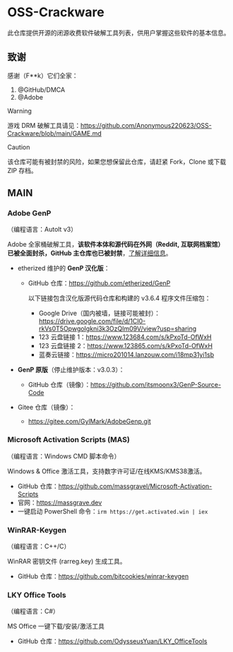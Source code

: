 # OSS-Crackware
此仓库提供开源的闭源收费软件破解工具列表，供用户掌握这些软件的基本信息。

## 致谢

感谢（F**k）它们全家：

1. @GitHub/DMCA
2. @Adobe

> [!WARNING]
>
> 游戏 DRM 破解工具请见：https://github.com/Anonymous220623/OSS-Crackware/blob/main/GAME.md

> [!CAUTION]
>
> 该仓库可能有被封禁的风险，如果您想保留此仓库，请赶紧 Fork，Clone 或下载 ZIP 存档。

## MAIN

### Adobe GenP

（编程语言：Autolt v3）

Adobe 全家桶破解工具，**该软件本体和源代码在外网（Reddit, 互联网档案馆）已被全面封杀，GitHub 主仓库也已被封禁**，[了解详细信息](https://github.com/github/dmca/blob/master/2025/06/2025-06-18-adobe.md)。
   
- etherized 维护的 **GenP 汉化版**：
   
   - GitHub 仓库：https://github.com/etherized/GenP

       以下链接包含汉化版源代码仓库和构建的 v3.6.4 程序文件压缩包：

        - Google Drive（国内被墙，链接可能被封）：https://drive.google.com/file/d/1CI0-rkVs0T5OpwgoIgkni3k3OzQIm09V/view?usp=sharing
        - 123 云盘链接 1：https://www.123684.com/s/kPxoTd-OfWxH
        - 123 云盘链接 2：https://www.123865.com/s/kPxoTd-OfWxH
        - 蓝奏云链接：https://micro201014.lanzouw.com/i18mp31yi1sb

- **GenP 原版**（停止维护版本：v3.0.3）：

     - GitHub 仓库（镜像）：https://github.com/itsmoonx3/GenP-Source-Code

- Gitee 仓库（镜像）：

     - https://gitee.com/GylMark/AdobeGenp.git


### Microsoft Activation Scripts (MAS)

（编程语言：Windows CMD 脚本命令）

Windows & Office 激活工具，支持数字许可证/在线KMS/KMS38激活。

- GitHub 仓库：https://github.com/massgravel/Microsoft-Activation-Scripts
- 官网：https://massgrave.dev
- 一键启动 PowerShell 命令：`irm https://get.activated.win | iex`


### WinRAR-Keygen

（编程语言：C++/C）

WinRAR 密钥文件 (rarreg.key) 生成工具。

- GitHub 仓库：https://github.com/bitcookies/winrar-keygen


### LKY Office Tools

（编程语言：C#）

MS Office 一键下载/安装/激活工具

- GitHub 仓库：https://github.com/OdysseusYuan/LKY_OfficeTools
